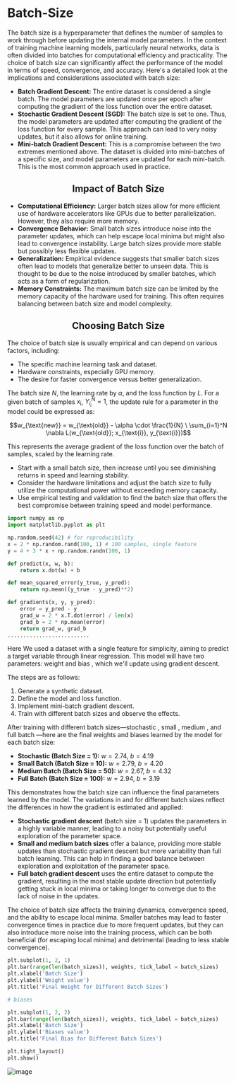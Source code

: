 # Batch-Size

The batch size is a hyperparameter that defines the number of samples to work through before
updating the internal model parameters. In the context of training machine learning models,
particularly neural networks, data is often divided into batches for computational efficiency and
practicality. The choice of batch size can significantly affect the performance of the model in terms of
speed, convergence, and accuracy. Here's a detailed look at the implications and considerations
associated with batch size:

- **Batch Gradient Descent:** The entire dataset is considered a single batch. The model parameters
are updated once per epoch after computing the gradient of the loss function over the entire
dataset.
- **Stochastic Gradient Descent (SGD):** The batch size is set to one. Thus, the model parameters are
updated after computing the gradient of the loss function for every sample. This approach can
lead to very noisy updates, but it also allows for online training.
- **Mini-batch Gradient Descent:** This is a compromise between the two extremes mentioned
above. The dataset is divided into mini-batches of a specific size, and model parameters are
updated for each mini-batch. This is the most common approach used in practice.

<h2 align="center">Impact of Batch Size</h2>

- **Computational Efficiency:** Larger batch sizes allow for more efficient use of hardware
accelerators like GPUs due to better parallelization. However, they also require more memory.
- **Convergence Behavior:** Small batch sizes introduce noise into the parameter updates, which can
help escape local minima but might also lead to convergence instability. Large batch sizes
provide more stable but possibly less flexible updates.
- **Generalization:** Empirical evidence suggests that smaller batch sizes often lead to models that
generalize better to unseen data. This is thought to be due to the noise introduced by smaller
batches, which acts as a form of regularization.
- **Memory Constraints:** The maximum batch size can be limited by the memory capacity of the
hardware used for training. This often requires balancing between batch size and model
complexity.

<h2 align="center">Choosing Batch Size</h2>

The choice of batch size is usually empirical and can depend on various factors, including:

- The specific machine learning task and dataset.
- Hardware constraints, especially GPU memory.
- The desire for faster convergence versus better generalization.

The batch size $N$, the learning rate by $\alpha$, and the loss function by $L$. For a given batch of samples
$x_{\text{i}}$, $Y_{i_i}^N = 1$, the update rule for a parameter in the model could be expressed as:<br/>

$$w_{\text{new}} = w_{\text{old}} - \alpha \cdot \frac{1}{N} \ \sum_{i=1}^N \nabla L(w_{\text{old}}; x_{\text{i}}, y_{\text{i}})$$

This represents the average gradient of the loss function over the batch of samples, scaled by the
learning rate.
- Start with a small batch size, then increase until you see diminishing returns in speed and
  learning stability.
- Consider the hardware limitations and adjust the batch size to fully utilize the computational
  power without exceeding memory capacity.
- Use empirical testing and validation to find the batch size that offers the best compromise
  between training speed and model performance.

```python
import numpy as np
import matplotlib.pyplot as plt

np.random.seed(42) # for reproducibility
x = 2 * np.random.rand(100, 1) # 100 samples, single feature
y = 4 + 3 * x + np.random.randn(100, 1)

def predict(x, w, b):
    return x.dot(w) + b

def mean_squared_error(y_true, y_pred):
    return np.mean((y_true - y_pred)**2)

def gradients(x, y, y_pred):
    error = y_pred - y
    grad_w = 2 * x.T.dot(error) / len(x)
    grad_b = 2 * np.mean(error)
    return grad_w, grad_b
..........................

```

Here We used a dataset with a single feature for simplicity, aiming to predict a target variable through
linear regression. This model will have two parameters: weight and bias , which we'll update using
gradient descent.

The steps are as follows:

  1. Generate a synthetic dataset.
  2. Define the model and loss function.
  3. Implement mini-batch gradient descent.
  4. Train with different batch sizes and observe the effects.

After training with different batch sizes—stochastic , small , medium , and full batch —here
are the final weights and biases learned by the model for each batch size:

- **Stochastic (Batch Size = 1):** $w = 2.74$, $b = 4.19$
- **Small Batch (Batch Size = 10):** $w = 2.79$, $b = 4.20$
- **Medium Batch (Batch Size = 50):** $w = 2.67$, $b = 4.32$
- **Full Batch (Batch Size = 100):** $w = 2.94$, $b = 3.19$

This demonstrates how the batch size can influence the final parameters learned by the model. The
variations in and for different batch sizes reflect the differences in how the gradient is estimated
and applied:

- **Stochastic gradient descent** (batch size = 1) updates the parameters in a highly variable manner,
  leading to a noisy but potentially useful exploration of the parameter space.
- **Small and medium batch sizes** offer a balance, providing more stable updates than stochastic
  gradient descent but more variability than full batch learning. This can help in finding a good
  balance between exploration and exploitation of the parameter space.
- **Full batch gradient descent** uses the entire dataset to compute the gradient, resulting in the
  most stable update direction but potentially getting stuck in local minima or taking longer to
  converge due to the lack of noise in the updates.
  
The choice of batch size affects the training dynamics, convergence speed, and the ability to escape
local minima. Smaller batches may lead to faster convergence times in practice due to more frequent
updates, but they can also introduce more noise into the training process, which can be both
beneficial (for escaping local minima) and detrimental (leading to less stable convergence).

```python
plt.subplot(1, 2, 1)
plt.bar(range(len(batch_sizes)), weights, tick_label = batch_sizes)
plt.xlabel('Batch Size')
plt.ylabel('Weight value')
plt.title('Final Weight for Different Batch Sizes')

# biases 

plt.subplot(1, 2, 2)
plt.bar(range(len(batch_sizes)), weights, tick_label = batch_sizes)
plt.xlabel('Batch Size')
plt.ylabel('Biases value')
plt.title('Final Bias for Different Batch Sizes')

plt.tight_layout()
plt.show()

```
![image](https://github.com/Rifat-Ahammed/Batch-Size/assets/96107279/5354358f-563f-4acb-9743-d1d9d2184120)

